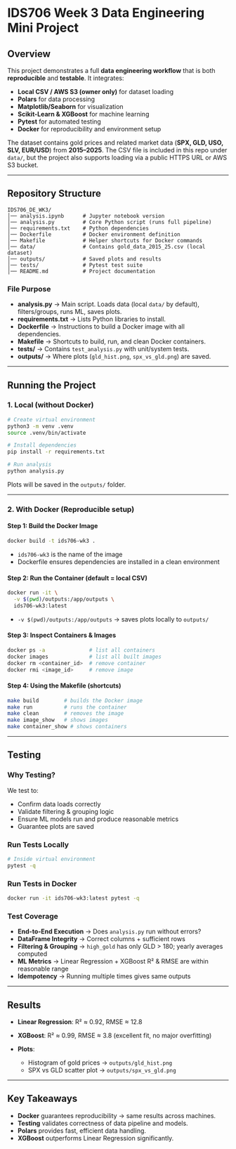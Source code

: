 # IDS706 Week 3 Data Engineering Mini Project

## Overview

This project demonstrates a full **data engineering workflow** that is both **reproducible** and **testable**. It integrates:

* **Local CSV / AWS S3 (owner only)** for dataset loading
* **Polars** for data processing
* **Matplotlib/Seaborn** for visualization
* **Scikit-Learn & XGBoost** for machine learning
* **Pytest** for automated testing
* **Docker** for reproducibility and environment setup

The dataset contains gold prices and related market data (**SPX, GLD, USO, SLV, EUR/USD**) from **2015–2025**. The CSV file is included in this repo under `data/`, but the project also supports loading via a public HTTPS URL or AWS S3 bucket.

---

## Repository Structure

```
IDS706_DE_WK3/
│── analysis.ipynb      # Jupyter notebook version
│── analysis.py         # Core Python script (runs full pipeline)
│── requirements.txt    # Python dependencies
│── Dockerfile          # Docker environment definition
│── Makefile            # Helper shortcuts for Docker commands
│── data/               # Contains gold_data_2015_25.csv (local dataset)
│── outputs/            # Saved plots and results
│── tests/              # Pytest test suite
│── README.md           # Project documentation
```

### File Purpose

* **analysis.py** → Main script. Loads data (local `data/` by default), filters/groups, runs ML, saves plots.
* **requirements.txt** → Lists Python libraries to install.
* **Dockerfile** → Instructions to build a Docker image with all dependencies.
* **Makefile** → Shortcuts to build, run, and clean Docker containers.
* **tests/** → Contains `test_analysis.py` with unit/system tests.
* **outputs/** → Where plots (`gld_hist.png`, `spx_vs_gld.png`) are saved.

---

## Running the Project

### **1. Local (without Docker)**

```bash
# Create virtual environment
python3 -m venv .venv
source .venv/bin/activate

# Install dependencies
pip install -r requirements.txt

# Run analysis
python analysis.py
```

Plots will be saved in the `outputs/` folder.

---

### **2. With Docker** (Reproducible setup)

#### Step 1: Build the Docker Image

```bash
docker build -t ids706-wk3 .
```

* `ids706-wk3` is the name of the image
* Dockerfile ensures dependencies are installed in a clean environment

#### Step 2: Run the Container (default = local CSV)

```bash
docker run -it \
  -v $(pwd)/outputs:/app/outputs \
  ids706-wk3:latest
```

* `-v $(pwd)/outputs:/app/outputs` → saves plots locally to `outputs/`

#### Step 3: Inspect Containers & Images

```bash
docker ps -a              # list all containers
docker images             # list all built images
docker rm <container_id>  # remove container
docker rmi <image_id>     # remove image
```

#### Step 4: Using the Makefile (shortcuts)

```bash
make build        # builds the Docker image
make run          # runs the container
make clean        # removes the image
make image_show   # shows images
make container_show # shows containers
```

---

## Testing

### **Why Testing?**

We test to:

* Confirm data loads correctly
* Validate filtering & grouping logic
* Ensure ML models run and produce reasonable metrics
* Guarantee plots are saved

### **Run Tests Locally**

```bash
# Inside virtual environment
pytest -q
```

### **Run Tests in Docker**

```bash
docker run -it ids706-wk3:latest pytest -q
```

### **Test Coverage**

* **End-to-End Execution** → Does `analysis.py` run without errors?
* **DataFrame Integrity** → Correct columns + sufficient rows
* **Filtering & Grouping** → `high_gold` has only GLD > 180; yearly averages computed
* **ML Metrics** → Linear Regression + XGBoost R² & RMSE are within reasonable range
* **Idempotency** → Running multiple times gives same outputs

---

## Results

* **Linear Regression**: R² ≈ 0.92, RMSE ≈ 12.8
* **XGBoost**: R² ≈ 0.99, RMSE ≈ 3.8 (excellent fit, no major overfitting)
* **Plots**:

  * Histogram of gold prices → `outputs/gld_hist.png`
  * SPX vs GLD scatter plot → `outputs/spx_vs_gld.png`

---

## Key Takeaways

* **Docker** guarantees reproducibility → same results across machines.
* **Testing** validates correctness of data pipeline and models.
* **Polars** provides fast, efficient data handling.
* **XGBoost** outperforms Linear Regression significantly.
